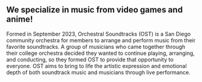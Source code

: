 ## We specialize in music from video games and anime!

Formed in September 2023, Orchestral Soundtracks (OST) is a San Diego community orchestra for members to arrange and perform music from their favorite soundtracks. A group of musicians who came together through their college orchestra decided they wanted to continue playing, arranging, and conducting, so they formed OST to provide that opportunity to everyone. OST aims to bring to life the artistic expression and emotional depth of both soundtrack music and musicians through live performance.

<!-- Founded in September 2023, Orchestral Soundtracks (OST) is a San Diego-based community orchestra dedicated to arranging and performing music from beloved soundtracks. Born from a group of musicians who met in their college orchestra and shared a passion for continuing their musical journey, OST was created to offer a space where musicians of all backgrounds can come together to explore, arrange, and perform iconic soundtrack music. The orchestra seeks to bring the emotional depth and artistic richness of film and video game scores to life, creating powerful live performances that resonate with both musicians and audiences alike. -->

<!-- ## Graiorum fortius leonis

Lorem ipsum dolor sit amet, consectetur adipiscing elit. Nulla tellus lectus, vehicula eget eleifend ac, auctor vel risus. Morbi vehicula elementum orci, eu ultricies nisi dapibus ut. Nunc in aliquam arcu. Phasellus pharetra ullamcorper bibendum. Aliquam blandit elit ac pretium interdum. Nunc pulvinar condimentum orci, eget accumsan ipsum porttitor at. Morbi lobortis nulla eu velit ornare, posuere tempor mi venenatis. In vitae ipsum convallis, posuere odio vitae, volutpat purus. Aliquam eget ligula semper, dignissim nulla cursus, pretium mi. Ut suscipit, quam eu auctor consectetur, ex purus consequat turpis, a sollicitudin tellus massa ac mauris. Nam finibus commodo purus a viverra. Nulla mollis dolor scelerisque risus viverra, sed pulvinar justo porta. -->
